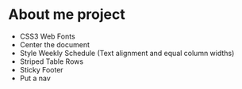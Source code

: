 # About me project

- CSS3 Web Fonts
- Center the document
- Style Weekly Schedule (Text alignment and equal column widths)
- Striped Table Rows
- Sticky Footer
- Put a nav